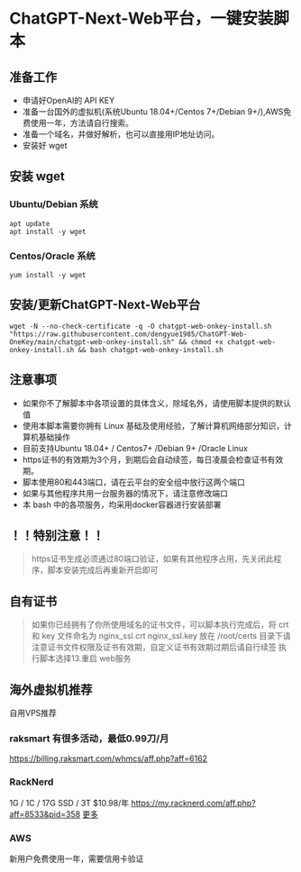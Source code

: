 # ChatGPT-Next-Web平台，一键安装脚本

## 准备工作
* 申请好OpenAI的 API KEY
* 准备一台国外的虚拟机(系统Ubuntu 18.04+/Centos 7+/Debian 9+/),AWS免费使用一年，方法请自行搜索。
* 准备一个域名，并做好解析，也可以直接用IP地址访问。
* 安装好 wget

## 安装 wget
### Ubuntu/Debian 系统

```
apt update
apt install -y wget
```

### Centos/Oracle 系统

```
yum install -y wget
```

## 安装/更新ChatGPT-Next-Web平台

```
wget -N --no-check-certificate -q -O chatgpt-web-onkey-install.sh "https://raw.githubusercontent.com/dengyue1985/ChatGPT-Web-OneKey/main/chatgpt-web-onkey-install.sh" && chmod +x chatgpt-web-onkey-install.sh && bash chatgpt-web-onkey-install.sh
```

## 注意事项

* 如果你不了解脚本中各项设置的具体含义，除域名外，请使用脚本提供的默认值
* 使用本脚本需要你拥有 Linux 基础及使用经验，了解计算机网络部分知识，计算机基础操作
* 目前支持Ubuntu 18.04+ / Centos7+ /Debian 9+ /Oracle Linux
* https证书的有效期为3个月，到期后会自动续签，每日凌晨会检查证书有效期。
* 脚本使用80和443端口，请在云平台的安全组中放行这两个端口
* 如果与其他程序共用一台服务器的情况下，请注意修改端口
* 本 bash 中的各项服务，均采用docker容器进行安装部署

## ！！特别注意！！
> https证书生成必须通过80端口验证，如果有其他程序占用，先关闭此程序，脚本安装完成后再重新开启即可

## 自有证书
> 如果你已经拥有了你所使用域名的证书文件，可以脚本执行完成后，将 crt 和 key 文件命名为 nginx_ssl.crt nginx_ssl.key 放在 /root/certs 目录下请注意证书文件权限及证书有效期，自定义证书有效期过期后请自行续签
> 执行脚本选择13.重启 web服务

## 海外虚拟机推荐
自用VPS推荐
### raksmart 有很多活动，最低0.99刀/月
https://billing.raksmart.com/whmcs/aff.php?aff=6162

### RackNerd
1G / 1C / 17G SSD / 3T   $10.98/年
https://my.racknerd.com/aff.php?aff=8533&pid=358
[更多](https://github.com/dengyue1985/ChatGPT-Web-OneKey/blob/main/README_RN_VPS.md)

### AWS 
新用户免费使用一年，需要信用卡验证
 
